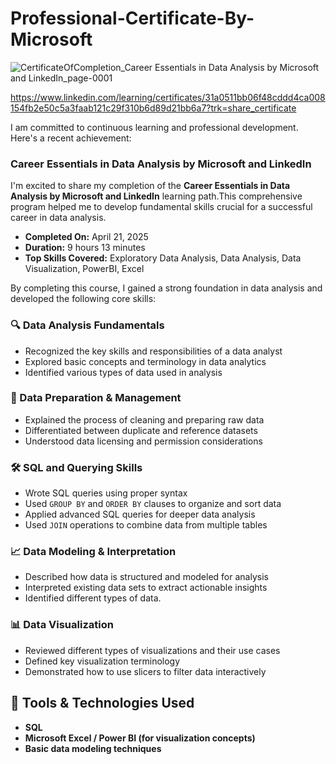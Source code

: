 # Professional-Certificate-By-Microsoft

![CertificateOfCompletion_Career Essentials in Data Analysis by Microsoft and LinkedIn_page-0001](https://github.com/user-attachments/assets/b0b7ca19-e432-4ae7-a5e9-5a91f0d5804e)

https://www.linkedin.com/learning/certificates/31a0511bb06f48cddd4ca008154fb2e50c5a3faab121c29f310b6d89d21bb6a7?trk=share_certificate

I am committed to continuous learning and professional development. Here's a recent achievement:

### Career Essentials in Data Analysis by Microsoft and LinkedIn

I'm excited to share my completion of the **Career Essentials in Data Analysis by Microsoft and LinkedIn** learning path.This comprehensive program helped me to develop fundamental skills crucial for a successful career in data analysis.

* **Completed On:** April 21, 2025 
* **Duration:** 9 hours 13 minutes 
* **Top Skills Covered:** Exploratory Data Analysis, Data Analysis, Data Visualization, PowerBI, Excel

By completing this course, I gained a strong foundation in data analysis and developed the following core skills:

### 🔍 Data Analysis Fundamentals
- Recognized the key skills and responsibilities of a data analyst  
- Explored basic concepts and terminology in data analytics  
- Identified various types of data used in analysis  

### 🧹 Data Preparation & Management
- Explained the process of cleaning and preparing raw data  
- Differentiated between duplicate and reference datasets  
- Understood data licensing and permission considerations  

### 🛠️ SQL and Querying Skills
- Wrote SQL queries using proper syntax  
- Used `GROUP BY` and `ORDER BY` clauses to organize and sort data  
- Applied advanced SQL queries for deeper data analysis  
- Used `JOIN` operations to combine data from multiple tables  

### 📈 Data Modeling & Interpretation
- Described how data is structured and modeled for analysis  
- Interpreted existing data sets to extract actionable insights
- Identified different types of data.

### 📊 Data Visualization
- Reviewed different types of visualizations and their use cases  
- Defined key visualization terminology  
- Demonstrated how to use slicers to filter data interactively  

## 🧠 Tools & Technologies Used
- **SQL**  
- **Microsoft Excel / Power BI (for visualization concepts)**  
- **Basic data modeling techniques**  

 
